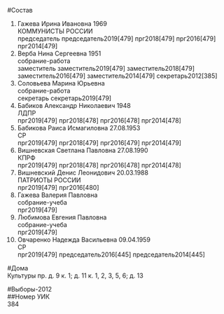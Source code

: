 #Состав  
1. Гажева Ирина Ивановна 1969  
    КОММУНИСТЫ РОССИИ  
    председатель председатель2019[479] прг2018[479] прг2016[479] прг2014[479]  
2. Верба Нина Сергеевна 1951  
    собрание-работа  
    заместитель заместитель2019[479] заместитель2018[479] заместитель2016[479] заместитель2014[479] секретарь2012[385]  
3. Соловьева Марина Юрьевна  
    собрание-работа  
    секретарь секретарь2019[479]  
4. Бабиков Александр Николаевич 1948  
    ЛДПР  
    прг2019[479] прг2018[478] прг2016[478] прг2014[478]  
5. Бабикова Раиса Исмагиловна 27.08.1953  
    СР  
    прг2019[479] прг2018[479] прг2016[479] прг2014[479]  
6. Вишневская Светлана Павловна 27.08.1990  
    КПРФ  
    прг2019[479] прг2018[478] прг2016[478] прг2014[478]  
7. Вишневский Денис Леонидович 20.03.1988  
    ПАТРИОТЫ РОССИИ  
    прг2019[479] прг2016[480]  
8. Гажева Валерия Павловна  
    собрание-учеба  
    прг2019[479]  
9. Любимова Евгения Павловна  
    собрание-учеба  
    прг2019[479]  
10. Овчаренко Надежда Васильевна 09.04.1959  
    СР  
    прг2019[479] председатель2016[445] председатель2014[445]  
  
#Дома  
Культуры пр. д. 9 к. 1; д. 11 к. 1, 2, 3, 5, 6; д. 13  
  
#Выборы-2012  
##Номер УИК  
384  

